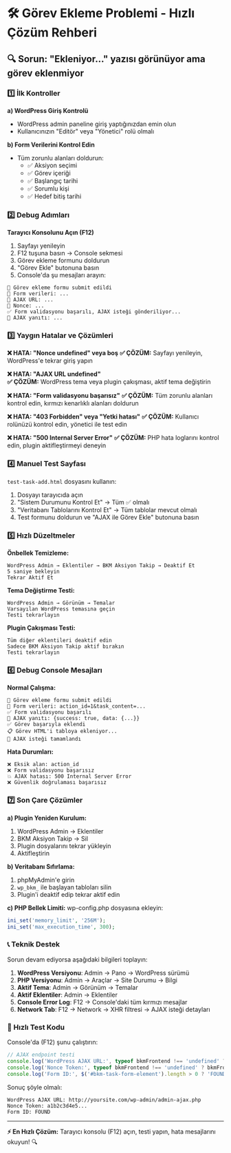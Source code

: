 # 🛠️ Görev Ekleme Problemi - Hızlı Çözüm Rehberi

## 🔍 Sorun: "Ekleniyor..." yazısı görünüyor ama görev eklenmiyor

### 1️⃣ İlk Kontroller

**a) WordPress Giriş Kontrolü**
- WordPress admin paneline giriş yaptığınızdan emin olun
- Kullanıcınızın "Editör" veya "Yönetici" rolü olmalı

**b) Form Verilerini Kontrol Edin**
- Tüm zorunlu alanları doldurun:
  - ✅ Aksiyon seçimi
  - ✅ Görev içeriği
  - ✅ Başlangıç tarihi  
  - ✅ Sorumlu kişi
  - ✅ Hedef bitiş tarihi

### 2️⃣ Debug Adımları

**Tarayıcı Konsolunu Açın (F12)**
1. Sayfayı yenileyin
2. F12 tuşuna basın → Console sekmesi
3. Görev ekleme formunu doldurun
4. "Görev Ekle" butonuna basın
5. Console'da şu mesajları arayın:

```
🚀 Görev ekleme formu submit edildi
📝 Form verileri: ...
🔗 AJAX URL: ...
🔐 Nonce: ...
✅ Form validasyonu başarılı, AJAX isteği gönderiliyor...
📨 AJAX yanıtı: ...
```

### 3️⃣ Yaygın Hatalar ve Çözümleri

**❌ HATA: "Nonce undefined" veya boş**
**✅ ÇÖZÜM:** Sayfayı yenileyin, WordPress'e tekrar giriş yapın

**❌ HATA: "AJAX URL undefined"**  
**✅ ÇÖZÜM:** WordPress tema veya plugin çakışması, aktif tema değiştirin

**❌ HATA: "Form validasyonu başarısız"**
**✅ ÇÖZÜM:** Tüm zorunlu alanları kontrol edin, kırmızı kenarlıklı alanları doldurun

**❌ HATA: "403 Forbidden" veya "Yetki hatası"**
**✅ ÇÖZÜM:** Kullanıcı rolünüzü kontrol edin, yönetici ile test edin

**❌ HATA: "500 Internal Server Error"**
**✅ ÇÖZÜM:** PHP hata loglarını kontrol edin, plugin aktifleştirmeyi deneyin

### 4️⃣ Manuel Test Sayfası

`test-task-add.html` dosyasını kullanın:

1. Dosyayı tarayıcıda açın
2. "Sistem Durumunu Kontrol Et" → Tüm ✅ olmalı
3. "Veritabanı Tablolarını Kontrol Et" → Tüm tablolar mevcut olmalı
4. Test formunu doldurun ve "AJAX ile Görev Ekle" butonuna basın

### 5️⃣ Hızlı Düzeltmeler

**Önbellek Temizleme:**
```
WordPress Admin → Eklentiler → BKM Aksiyon Takip → Deaktif Et
5 saniye bekleyin
Tekrar Aktif Et
```

**Tema Değiştirme Testi:**
```
WordPress Admin → Görünüm → Temalar
Varsayılan WordPress temasına geçin
Testi tekrarlayın
```

**Plugin Çakışması Testi:**
```
Tüm diğer eklentileri deaktif edin
Sadece BKM Aksiyon Takip aktif bırakın
Testi tekrarlayın
```

### 6️⃣ Debug Console Mesajları

**Normal Çalışma:**
```
🚀 Görev ekleme formu submit edildi
📝 Form verileri: action_id=1&task_content=...
✅ Form validasyonu başarılı
📨 AJAX yanıtı: {success: true, data: {...}}
✅ Görev başarıyla eklendi
📋 Görev HTML'i tabloya ekleniyor...
🏁 AJAX isteği tamamlandı
```

**Hata Durumları:**
```
❌ Eksik alan: action_id
❌ Form validasyonu başarısız
💥 AJAX hatası: 500 Internal Server Error
❌ Güvenlik doğrulaması başarısız
```

### 7️⃣ Son Çare Çözümler

**a) Plugin Yeniden Kurulum:**
1. WordPress Admin → Eklentiler
2. BKM Aksiyon Takip → Sil
3. Plugin dosyalarını tekrar yükleyin
4. Aktifleştirin

**b) Veritabanı Sıfırlama:**
1. phpMyAdmin'e girin
2. `wp_bkm_` ile başlayan tabloları silin
3. Plugin'i deaktif edip tekrar aktif edin

**c) PHP Bellek Limiti:**
wp-config.php dosyasına ekleyin:
```php
ini_set('memory_limit', '256M');
ini_set('max_execution_time', 300);
```

### 📞 Teknik Destek

Sorun devam ediyorsa aşağıdaki bilgileri toplayın:

1. **WordPress Versiyonu**: Admin → Pano → WordPress sürümü
2. **PHP Versiyonu**: Admin → Araçlar → Site Durumu → Bilgi
3. **Aktif Tema**: Admin → Görünüm → Temalar
4. **Aktif Eklentiler**: Admin → Eklentiler
5. **Console Error Log**: F12 → Console'daki tüm kırmızı mesajlar
6. **Network Tab**: F12 → Network → XHR filtresi → AJAX isteği detayları

### 🎯 Hızlı Test Kodu

Console'da (F12) şunu çalıştırın:
```javascript
// AJAX endpoint testi
console.log('WordPress AJAX URL:', typeof bkmFrontend !== 'undefined' ? bkmFrontend.ajax_url : 'UNDEFINED');
console.log('Nonce Token:', typeof bkmFrontend !== 'undefined' ? bkmFrontend.nonce : 'UNDEFINED');
console.log('Form ID:', $('#bkm-task-form-element').length > 0 ? 'FOUND' : 'NOT FOUND');
```

Sonuç şöyle olmalı:
```
WordPress AJAX URL: http://yoursite.com/wp-admin/admin-ajax.php
Nonce Token: a1b2c3d4e5...
Form ID: FOUND
```

---

**⚡ En Hızlı Çözüm:** Tarayıcı konsolu (F12) açın, testi yapın, hata mesajlarını okuyun! 🔍
